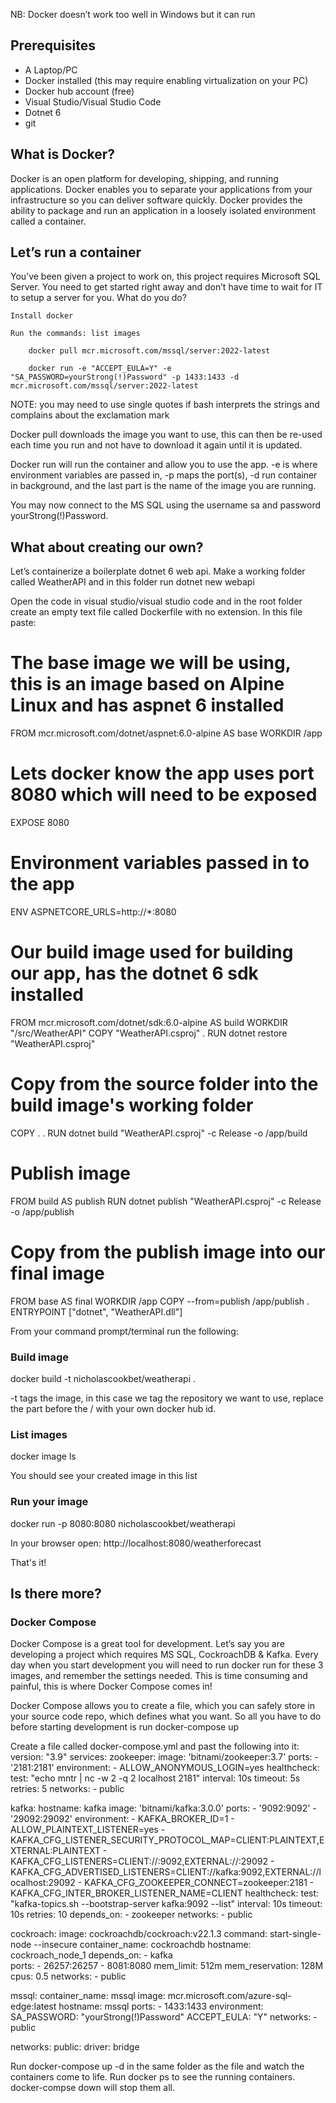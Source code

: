 NB: Docker doesn’t work too well in Windows but it can run

## Prerequisites

- A Laptop/PC
- Docker installed (this may require enabling virtualization on your PC)
- Docker hub account (free)
- Visual Studio/Visual Studio Code
- Dotnet 6
- git

## What is Docker?

Docker is an open platform for developing, shipping, and running applications. Docker enables you to separate your applications from your infrastructure so you can deliver software quickly. Docker provides the ability to package and run an application in a loosely isolated environment called a container.

## Let’s run a container

You’ve been given a project to work on, this project requires Microsoft SQL Server. You need to get started right away and don’t have time to wait for IT to setup a server for you. What do you do?

    Install docker

    Run the commands: list images

        docker pull mcr.microsoft.com/mssql/server:2022-latest

        docker run -e "ACCEPT_EULA=Y" -e "SA_PASSWORD=yourStrong(!)Password" -p 1433:1433 -d mcr.microsoft.com/mssql/server:2022-latest

NOTE: you may need to use single quotes if bash interprets the strings and complains about the exclamation mark

Docker pull downloads the image you want to use, this can then be re-used each time you run and not have to download it again until it is updated.

Docker run will run the container and allow you to use the app. -e is where environment variables are passed in, -p maps the port(s), -d run container in background, and the last part is the name of the image you are running.

You may now connect to the MS SQL using the username sa and password yourStrong(!)Password.

## What about creating our own?

Let’s containerize a boilerplate dotnet 6 web api. Make a working folder called WeatherAPI and in this folder run dotnet new webapi 

Open the code in visual studio/visual studio code and in the root folder create an empty text file called Dockerfile with no extension. In this file paste:
# The base image we will be using, this is an image based on Alpine Linux and has aspnet 6 installed
FROM mcr.microsoft.com/dotnet/aspnet:6.0-alpine AS base
WORKDIR /app
# Lets docker know the app uses port 8080 which will need to be exposed
EXPOSE 8080

# Environment variables passed in to the app
ENV ASPNETCORE_URLS=http://*:8080

# Our build image used for building our app, has the dotnet 6 sdk installed
FROM mcr.microsoft.com/dotnet/sdk:6.0-alpine AS build
WORKDIR "/src/WeatherAPI"
COPY "WeatherAPI.csproj" .
RUN dotnet restore "WeatherAPI.csproj"

# Copy from the source folder into the build image's working folder
COPY . .
RUN dotnet build "WeatherAPI.csproj" -c Release -o /app/build

# Publish image
FROM build AS publish
RUN dotnet publish "WeatherAPI.csproj" -c Release -o /app/publish

# Copy from the publish image into our final image
FROM base AS final
WORKDIR /app
COPY --from=publish /app/publish .
ENTRYPOINT ["dotnet", "WeatherAPI.dll"]

 

From your command prompt/terminal run the following:

### Build image
docker build -t nicholascookbet/weatherapi . 

-t tags the image, in this case we tag the repository we want to use, replace the part before the / with your own docker hub id.

### List images
docker image ls

You should see your created image in this list

### Run your image
docker run -p 8080:8080 nicholascookbet/weatherapi

In your browser open: http://localhost:8080/weatherforecast

That's it!

## Is there more?

### Docker Compose

Docker Compose is a great tool for development. Let’s say you are developing a project which requires MS SQL, CockroachDB & Kafka. Every day when you start development you will need to run docker run for these 3 images, and remember the settings needed. This is time consuming and painful, this is where Docker Compose comes in!

Docker Compose allows you to create a file, which you can safely store in your source code repo, which defines what you want. So all you have to do before starting development is run docker-compose up

Create a file called docker-compose.yml and past the following into it:
version: "3.9"
services:
  zookeeper:
    image: 'bitnami/zookeeper:3.7'
    ports:
      - '2181:2181'
    environment:
      - ALLOW_ANONYMOUS_LOGIN=yes
    healthcheck:
      test:  "echo mntr | nc -w 2 -q 2 localhost 2181"
      interval: 10s
      timeout: 5s
      retries: 5
    networks:
      - public

  kafka:
    hostname: kafka
    image: 'bitnami/kafka:3.0.0'
    ports:
      - '9092:9092'
      - '29092:29092'
    environment:
      - KAFKA_BROKER_ID=1
      - ALLOW_PLAINTEXT_LISTENER=yes
      - KAFKA_CFG_LISTENER_SECURITY_PROTOCOL_MAP=CLIENT:PLAINTEXT,EXTERNAL:PLAINTEXT
      - KAFKA_CFG_LISTENERS=CLIENT://:9092,EXTERNAL://:29092
      - KAFKA_CFG_ADVERTISED_LISTENERS=CLIENT://kafka:9092,EXTERNAL://localhost:29092
      - KAFKA_CFG_ZOOKEEPER_CONNECT=zookeeper:2181
      - KAFKA_CFG_INTER_BROKER_LISTENER_NAME=CLIENT
    healthcheck:
      test: "kafka-topics.sh --bootstrap-server kafka:9092 --list"
      interval: 10s
      timeout: 10s
      retries: 10
    depends_on:
      - zookeeper
    networks:
      - public

  cockroach:
    image: cockroachdb/cockroach:v22.1.3
    command: start-single-node --insecure
    container_name: cockroachdb
    hostname: cockroach_node_1
    depends_on:
      - kafka    
    ports:
      - 26257:26257
      - 8081:8080
    mem_limit: 512m
    mem_reservation: 128M
    cpus: 0.5
    networks:
      - public

  mssql:
    container_name: mssql
    image: mcr.microsoft.com/azure-sql-edge:latest
    hostname: mssql
    ports:
      - 1433:1433
    environment:
      SA_PASSWORD: "yourStrong(!)Password"
      ACCEPT_EULA: "Y"
    networks:
      - public

networks:
  public:
    driver: bridge

 

Run docker-compose up -d in the same folder as the file and watch the containers come to life. Run docker ps to see the running containers. docker-compse down will stop them all.
